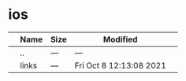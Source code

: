 # ios

<table><thead><tr class="header"><th></th><th>Name</th><th>Size</th><th>Modified</th><th></th></tr></thead><tbody><tr class="odd"><td></td><td><span class="goup">..</span></td><td>—</td><td>—</td><td></td></tr><tr class="even"><td></td><td><span class="name">links</span></td><td>—</td><td>Fri Oct 8 12:13:08 2021</td><td></td></tr></tbody></table>
